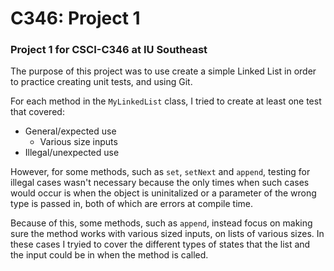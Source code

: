 # C346: Project 1
### Project 1 for CSCI-C346 at IU Southeast

The purpose of this project was to use create a simple Linked List in order to practice creating unit tests, and using Git.

For each method in the `MyLinkedList` class, I tried to create at least one test that covered:
* General/expected use
  * Various size inputs
* Illegal/unexpected use

However, for some methods, such as `set`, `setNext` and `append`, testing for illegal cases wasn't necessary because the only times when such cases would occur is when the object is uninitalized or a parameter of the wrong type is passed in, both of which are errors at compile time.

Because of this, some methods, such as `append`,  instead focus on making sure the method works with various sized inputs, on lists of various sizes. In these cases I tryied to cover the different types of states that the list and the input could be in when the method is called.
